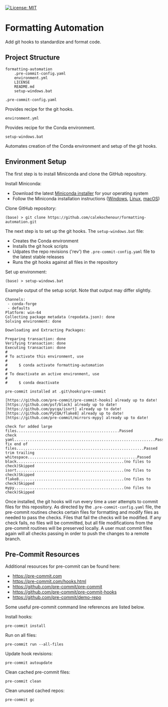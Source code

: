 [![License: MIT](https://img.shields.io/badge/License-MIT-yellow.svg)](https://opensource.org/licenses/MIT)

# Formatting Automation

Add git hooks to standardize and format code.

## Project Structure

```
formatting-automation
    .pre-commit-config.yaml
    environment.yml
    LICENSE
    README.md
    setup-windows.bat
```

`.pre-commit-config.yaml`

Provides recipe for the git hooks.

`environment.yml`

Provides recipe for the Conda environment.

`setup-windows.bat`

Automates creation of the Conda environment and setup of the git hooks.

## Environment Setup

The first step is to install Miniconda and clone the GitHub repository.

Install Miniconda:

* Download the latest [Miniconda installer](https://docs.conda.io/en/latest/miniconda.html#latest-miniconda-installer-links) for your operating system
* Follow the Miniconda installation instructions ([Windows](https://conda.io/projects/conda/en/latest/user-guide/install/windows.html), [Linux](https://conda.io/projects/conda/en/latest/user-guide/install/linux.html), [macOS](https://conda.io/projects/conda/en/latest/user-guide/install/macos.html))

Clone GitHub repository:

```commandline
(base) > git clone https://github.com/calekochenour/formatting-automation.git
```

The next step is to set up the git hooks. The `setup-windows.bat` file:
* Creates the Conda environment
* Installs the git hook scripts
* Udpates the repo revisions ('rev') the `.pre-commit-config.yaml` file to the latest stable releases
* Runs the git hooks against all files in the repository

Set up environment:

```commandline
(base) > setup-windows.bat
```

Example output of the setup script. Note that output may differ slightly.

```
Channels:
 - conda-forge
 - defaults
Platform: win-64
Collecting package metadata (repodata.json): done
Solving environment: done

Downloading and Extracting Packages:

Preparing transaction: done
Verifying transaction: done
Executing transaction: done
#
# To activate this environment, use
#
#     $ conda activate formatting-automation
#
# To deactivate an active environment, use
#
#     $ conda deactivate

pre-commit installed at .git\hooks\pre-commit

[https://github.com/pre-commit/pre-commit-hooks] already up to date!
[https://github.com/psf/black] already up to date!
[https://github.com/pycqa/isort] already up to date!
[https://github.com/PyCQA/flake8] already up to date!
[https://github.com/pre-commit/mirrors-mypy] already up to date!

check for added large files..............................................Passed
check yaml...............................................................Passed
fix end of files.........................................................Passed
trim trailing whitespace.................................................Passed
black................................................(no files to check)Skipped
isort................................................(no files to check)Skipped
flake8...............................................(no files to check)Skipped
mypy.................................................(no files to check)Skipped
```

Once installed, the git hooks will run every time a user attempts to commit files for this repository. As directed by the `.pre-commit-config.yaml` file, the pre-commit routines checks certain files for formatting and modify files as needed to pass the checks. Files that fail the checks will be modified. If any check fails, no files will be committed, but all file modifications from the pre-commit routines will be preserved locally. A user must commit files again will all checks passing in order to push the changes to a remote branch.

## Pre-Commit Resources

Additional resources for pre-commit can be found here:

* https://pre-commit.com
* https://pre-commit.com/hooks.html
* https://github.com/pre-commit/pre-commit
* https://github.com/pre-commit/pre-commit-hooks
* https://github.com/pre-commit/demo-repo

Some useful pre-commit command line references are listed  below.

Install hooks:
```commandline
pre-commit install
```

Run on all files:
```commandline
pre-commit run --all-files
```

Update hook revisions:
```commandline
pre-commit autoupdate
```

Clean cached pre-commit files:
```commandline
pre-commit clean
```

Clean unused cached repos:
```commandline
pre-commit gc
```
